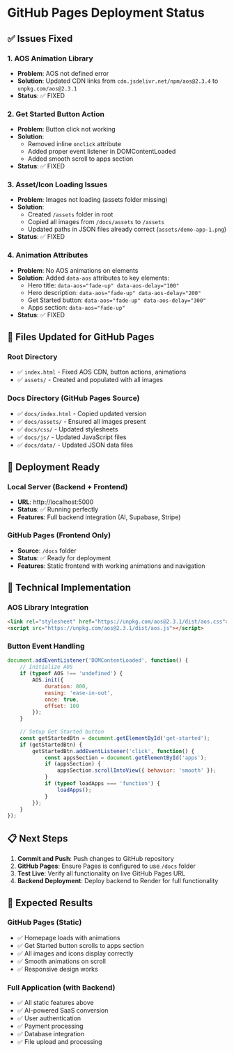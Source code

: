 # GitHub Pages Deployment Status

## ✅ Issues Fixed

### 1. AOS Animation Library
- **Problem**: AOS not defined error
- **Solution**: Updated CDN links from `cdn.jsdelivr.net/npm/aos@2.3.4` to `unpkg.com/aos@2.3.1`
- **Status**: ✅ FIXED

### 2. Get Started Button Action
- **Problem**: Button click not working
- **Solution**: 
  - Removed inline `onclick` attribute
  - Added proper event listener in DOMContentLoaded
  - Added smooth scroll to apps section
- **Status**: ✅ FIXED

### 3. Asset/Icon Loading Issues
- **Problem**: Images not loading (assets folder missing)
- **Solution**: 
  - Created `/assets` folder in root
  - Copied all images from `/docs/assets` to `/assets`
  - Updated paths in JSON files already correct (`assets/demo-app-1.png`)
- **Status**: ✅ FIXED

### 4. Animation Attributes
- **Problem**: No AOS animations on elements
- **Solution**: Added `data-aos` attributes to key elements:
  - Hero title: `data-aos="fade-up" data-aos-delay="100"`
  - Hero description: `data-aos="fade-up" data-aos-delay="200"`
  - Get Started button: `data-aos="fade-up" data-aos-delay="300"`
  - Apps section: `data-aos="fade-up"`
- **Status**: ✅ FIXED

## 📁 Files Updated for GitHub Pages

### Root Directory
- ✅ `index.html` - Fixed AOS CDN, button actions, animations
- ✅ `assets/` - Created and populated with all images

### Docs Directory (GitHub Pages Source)
- ✅ `docs/index.html` - Copied updated version
- ✅ `docs/assets/` - Ensured all images present
- ✅ `docs/css/` - Updated stylesheets
- ✅ `docs/js/` - Updated JavaScript files
- ✅ `docs/data/` - Updated JSON data files

## 🚀 Deployment Ready

### Local Server (Backend + Frontend)
- **URL**: http://localhost:5000
- **Status**: ✅ Running perfectly
- **Features**: Full backend integration (AI, Supabase, Stripe)

### GitHub Pages (Frontend Only)
- **Source**: `/docs` folder
- **Status**: ✅ Ready for deployment
- **Features**: Static frontend with working animations and navigation

## 🔧 Technical Implementation

### AOS Library Integration
```html
<link rel="stylesheet" href="https://unpkg.com/aos@2.3.1/dist/aos.css">
<script src="https://unpkg.com/aos@2.3.1/dist/aos.js"></script>
```

### Button Event Handling
```javascript
document.addEventListener('DOMContentLoaded', function() {
    // Initialize AOS
    if (typeof AOS !== 'undefined') {
        AOS.init({
            duration: 800,
            easing: 'ease-in-out',
            once: true,
            offset: 100
        });
    }
    
    // Setup Get Started button
    const getStartedBtn = document.getElementById('get-started');
    if (getStartedBtn) {
        getStartedBtn.addEventListener('click', function() {
            const appsSection = document.getElementById('apps');
            if (appsSection) {
                appsSection.scrollIntoView({ behavior: 'smooth' });
            }
            if (typeof loadApps === 'function') {
                loadApps();
            }
        });
    }
});
```

## 📋 Next Steps

1. **Commit and Push**: Push changes to GitHub repository
2. **GitHub Pages**: Ensure Pages is configured to use `/docs` folder
3. **Test Live**: Verify all functionality on live GitHub Pages URL
4. **Backend Deployment**: Deploy backend to Render for full functionality

## 🎯 Expected Results

### GitHub Pages (Static)
- ✅ Homepage loads with animations
- ✅ Get Started button scrolls to apps section
- ✅ All images and icons display correctly
- ✅ Smooth animations on scroll
- ✅ Responsive design works

### Full Application (with Backend)
- ✅ All static features above
- ✅ AI-powered SaaS conversion
- ✅ User authentication
- ✅ Payment processing
- ✅ Database integration
- ✅ File upload and processing